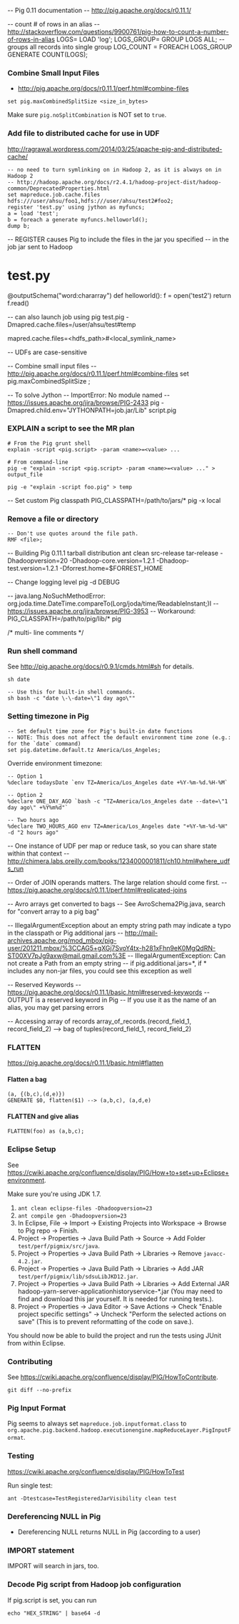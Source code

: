 -- Pig 0.11 documentation
-- http://pig.apache.org/docs/r0.11.1/

-- count # of rows in an alias
-- http://stackoverflow.com/questions/9900761/pig-how-to-count-a-number-of-rows-in-alias
LOGS= LOAD 'log';
LOGS_GROUP= GROUP LOGS ALL; -- groups all records into single group
LOG_COUNT = FOREACH LOGS_GROUP GENERATE COUNT(LOGS);

### Combine Small Input Files
* http://pig.apache.org/docs/r0.11.1/perf.html#combine-files

```
set pig.maxCombinedSplitSize <size_in_bytes>
```

Make sure `pig.noSplitCombination` is NOT set to `true`.

### Add file to distributed cache for use in UDF
http://ragrawal.wordpress.com/2014/03/25/apache-pig-and-distributed-cache/
```
-- no need to turn symlinking on in Hadoop 2, as it is always on in Hadoop 2
-- http://hadoop.apache.org/docs/r2.4.1/hadoop-project-dist/hadoop-common/DeprecatedProperties.html
set mapreduce.job.cache.files hdfs:///user/ahsu/foo1,hdfs:///user/ahsu/test2#foo2;
register 'test.py' using jython as myfuncs;
a = load 'test';
b = foreach a generate myfuncs.helloworld();
dump b;
```

-- REGISTER causes Pig to include the files in the jar you specified
-- in the job jar sent to Hadoop

# test.py
@outputSchema("word:chararray")
def helloworld():
    f = open('test2')
    return f.read()

-- can also launch job using
pig test.pig -Dmapred.cache.files=/user/ahsu/test#temp

mapred.cache.files=<hdfs_path>#<local_symlink_name>

-- UDFs are case-sensitive

-- Combine small input files
-- http://pig.apache.org/docs/r0.11.1/perf.html#combine-files
set pig.maxCombinedSplitSize <sizeInBytes>;

-- To solve Jython
-- ImportError: No module named <module>
-- https://issues.apache.org/jira/browse/PIG-2433
pig -Dmapred.child.env="JYTHONPATH=job.jar/Lib" script.pig

### EXPLAIN a script to see the MR plan
```
# From the Pig grunt shell
explain -script <pig.script> -param <name>=<value> ...

# From command-line
pig -e "explain -script <pig.script> -param <name>=<value> ..." > output_file

pig -e "explain -script foo.pig" > temp
```

-- Set custom Pig classpath
PIG_CLASSPATH=/path/to/jars/* pig -x local

### Remove a file or directory
```
-- Don't use quotes around the file path.
RMF <file>;
```

-- Building Pig 0.11.1 tarball distribution
ant clean src-release tar-release -Dhadoopversion=20  -Dhadoop-core.version=1.2.1 -Dhadoop-test.version=1.2.1 -Dforrest.home=$FORREST_HOME

-- Change logging level
pig -d DEBUG

-- java.lang.NoSuchMethodError: org.joda.time.DateTime.compareTo(Lorg/joda/time/ReadableInstant;)I
-- https://issues.apache.org/jira/browse/PIG-3953
-- Workaround:
PIG_CLASSPATH=/path/to/pig/lib/* pig

/* multi-
line
comments */

### Run shell command
See http://pig.apache.org/docs/r0.9.1/cmds.html#sh for details.
```
sh date

-- Use this for built-in shell commands.
sh bash -c "date \-\-date=\"1 day ago\""
```

### Setting timezone in Pig
```
-- Set default time zone for Pig's built-in date functions
-- NOTE: This does not affect the default environment time zone (e.g.: for the `date` command)
set pig.datetime.default.tz America/Los_Angeles;
```

Override environment timezone:
```
-- Option 1
%declare todaysDate `env TZ=America/Los_Angeles date +%Y-%m-%d.%H-%M`

-- Option 2
%declare ONE_DAY_AGO `bash -c "TZ=America/Los_Angeles date --date=\"1 day ago\" +%Y%m%d"`

-- Two hours ago
%declare TWO_HOURS_AGO env TZ=America/Los_Angeles date "+%Y-%m-%d-%H" -d "2 hours ago"
```

-- One instance of UDF per map or reduce task, so you can share state within that context
-- http://chimera.labs.oreilly.com/books/1234000001811/ch10.html#where_udfs_run

-- Order of JOIN operands matters. The large relation should come first.
-- https://pig.apache.org/docs/r0.11.1/perf.html#replicated-joins

-- Avro arrays get converted to bags
-- See AvroSchema2Pig.java, search for "convert array to a pig bag"

-- IllegalArgumentException about an empty string path may indicate a typo in the classpath or Pig additional jars
-- http://mail-archives.apache.org/mod_mbox/pig-user/201211.mbox/%3CCAG5+gXGj7SvoY4tx-h281xFhn9eK0MgQdRN-ST00XV7pJg9axw@mail.gmail.com%3E
-- IllegalArgumentException: Can not create a Path from an empty string
-- if pig.additional.jars=*, if * includes any non-jar files, you could see this exception as well

-- Reserved Keywords
-- https://pig.apache.org/docs/r0.11.1/basic.html#reserved-keywords
-- OUTPUT is a reserved keyword in Pig
-- If you use it as the name of an alias, you may get parsing errors

-- Accessing array of records
array_of_records.(record_field_1, record_field_2) --> bag of tuples(record_field_1, record_field_2)

### FLATTEN
https://pig.apache.org/docs/r0.11.1/basic.html#flatten

#### Flatten a bag
```
(a, {(b,c),(d,e)})
GENERATE $0, flatten($1) --> (a,b,c), (a,d,e)
```

#### FLATTEN and give alias
```
FLATTEN(foo) as (a,b,c);
```

### Eclipse Setup
See https://cwiki.apache.org/confluence/display/PIG/How+to+set+up+Eclipse+environment.

Make sure you're using JDK 1.7.

1. `ant clean eclipse-files -Dhadoopversion=23`
2. `ant compile gen -Dhadoopversion=23`
3. In Eclipse, File -> Import -> Existing Projects into Workspace -> Browse to Pig repo -> Finish.
4. Project -> Properties -> Java Build Path -> Source -> Add Folder `test/perf/pigmix/src/java`.
5. Project -> Properties -> Java Build Path -> Libraries -> Remove `javacc-4.2.jar`.
6. Project -> Properties -> Java Build Path -> Libraries -> Add JAR `test/perf/pigmix/lib/sdsuLibJKD12.jar`.
7. Project -> Properties -> Java Build Path -> Libraries -> Add External JAR hadoop-yarn-server-applicationhistoryservice-*.jar (You may need to find and download this jar yourself. It is needed for running tests.).
8. Project -> Properties -> Java Editor -> Save Actions -> Check "Enable project specific settings" -> Uncheck "Perform the selected actions on save" (This is to prevent reformatting of the code on save.).

You should now be able to build the project and run the tests using JUnit from within Eclipse.

### Contributing
See https://cwiki.apache.org/confluence/display/PIG/HowToContribute.
```
git diff --no-prefix
```

### Pig Input Format
Pig seems to always set `mapreduce.job.inputformat.class` to `org.apache.pig.backend.hadoop.executionengine.mapReduceLayer.PigInputFormat`.

### Testing
https://cwiki.apache.org/confluence/display/PIG/HowToTest

Run single test:
```
ant -Dtestcase=TestRegisteredJarVisibility clean test
```

### Dereferencing NULL in Pig
* Dereferencing NULL returns NULL in Pig (according to a user)

### IMPORT statement
IMPORT will search in jars, too.

### Decode Pig script from Hadoop job configuration
If pig.script is set, you can run
```
echo "HEX_STRING" | base64 -d
```